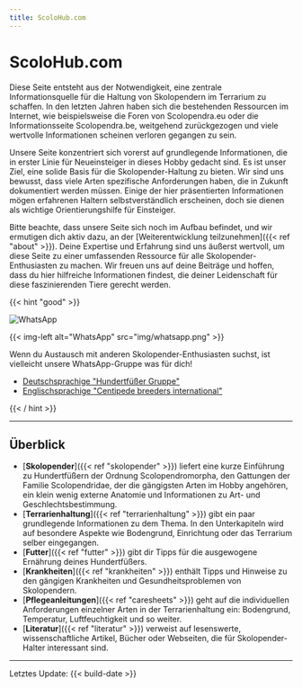 ```yaml
---
title: ScoloHub.com
---
```

# ScoloHub.com

Diese Seite entsteht aus der Notwendigkeit, eine zentrale Informationsquelle für die Haltung von Skolopendern im Terrarium zu schaffen. In den letzten Jahren haben sich die bestehenden Ressourcen im Internet, wie beispielsweise die Foren von Scolopendra.eu oder die Informationsseite Scolopendra.be, weitgehend zurückgezogen und viele wertvolle Informationen scheinen verloren gegangen zu sein.

Unsere Seite konzentriert sich vorerst auf grundlegende Informationen, die in erster Linie für Neueinsteiger in dieses Hobby gedacht sind. Es ist unser Ziel, eine solide Basis für die Skolopender-Haltung zu bieten. Wir sind uns bewusst, dass viele Arten spezifische Anforderungen haben, die in Zukunft dokumentiert werden müssen. Einige der hier präsentierten Informationen mögen erfahrenen Haltern selbstverständlich erscheinen, doch sie dienen als wichtige Orientierungshilfe für Einsteiger.

Bitte beachte, dass unsere Seite sich noch im Aufbau befindet, und wir ermutigen dich aktiv dazu, an der [Weiterentwicklung teilzunehmen]({{< ref "about" >}}). Deine Expertise und Erfahrung sind uns äußerst wertvoll, um diese Seite zu einer umfassenden Ressource für alle Skolopender-Enthusiasten zu machen. Wir freuen uns auf deine Beiträge und hoffen, dass du hier hilfreiche Informationen findest, die deiner Leidenschaft für diese faszinierenden Tiere gerecht werden.

{{< hint "good" >}}

![WhatsApp](img/whatsapp.png)

{{< img-left alt="WhatsApp" src="img/whatsapp.png" >}}

Wenn du Austausch mit anderen Skolopender-Enthusiasten suchst, ist vielleicht unsere WhatsApp-Gruppe was für dich!

- [Deutschsprachige "Hundertfüßer Gruppe"](https://chat.whatsapp.com/Iuaha2CLQHo0KUhx9DAVos)
- [Englischsprachige "Centipede breeders international"](https://chat.whatsapp.com/Ip1MuQEs4IF4heItn3cJKf)

{{< / hint >}}

---

## Überblick

* [**Skolopender**]({{< ref "skolopender" >}}) liefert eine kurze Einführung zu Hundertfüßern der Ordnung Scolopendromorpha, den Gattungen der Familie Scolopendridae, der die gängigsten Arten im Hobby angehören, ein klein wenig externe Anatomie und Informationen zu Art- und Geschlechtsbestimmung.
* [**Terrarienhaltung**]({{< ref "terrarienhaltung" >}}) gibt ein paar grundlegende Informationen zu dem Thema. In den Unterkapiteln wird auf besondere Aspekte wie Bodengrund, Einrichtung oder das Terrarium selber eingegangen.
* [**Futter**]({{< ref "futter" >}}) gibt dir Tipps für die ausgewogene Ernährung deines Hundertfüßers.
* [**Krankheiten**]({{< ref "krankheiten" >}}) enthält Tipps und Hinweise zu den gängigen Krankheiten und Gesundheitsproblemen von Skolopendern.
* [**Pflegeanleitungen**]({{< ref "caresheets" >}}) geht auf die individuellen Anforderungen einzelner Arten in der Terrarienhaltung ein: Bodengrund, Temperatur, Luftfeuchtigkeit und so weiter.
* [**Literatur**]({{< ref "literatur" >}}) verweist auf lesenswerte, wissenschaftliche Artikel, Bücher oder Webseiten, die für Skolopender-Halter interessant sind.

---

Letztes Update: {{< build-date >}}